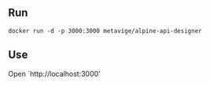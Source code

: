
## Run

```
docker run -d -p 3000:3000 metavige/alpine-api-designer
```

## Use

Open `http://localhost:3000' 



